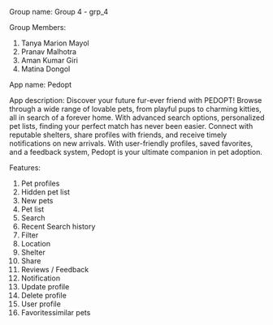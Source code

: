 Group name: Group 4 - grp_4

Group Members:
1. Tanya Marion Mayol
2. Pranav Malhotra
3. Aman Kumar Giri
4. Matina Dongol

App name: Pedopt

App description: Discover your future fur-ever friend with PEDOPT! Browse through a wide range of lovable pets, from playful pups to charming kitties, all in search of a forever home. With advanced search options, personalized pet lists, finding your perfect match has never been easier. Connect with reputable shelters, share profiles with friends, and receive timely notifications on new arrivals. With user-friendly profiles, saved favorites, and a feedback system, Pedopt is your ultimate companion in pet adoption.

Features:
1. Pet profiles
2. Hidden pet list
3. New pets
4. Pet list
5. Search
6. Recent Search history
7. Filter
8. Location
9. Shelter
10. Share
11. Reviews / Feedback
12. Notification
13. Update profile
14. Delete profile
15. User profile
16. Favoritessimilar pets
